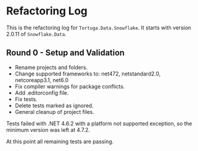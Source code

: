 # Refactoring Log

This is the refactoring log for `Tortuga.Data.Snowflake`. It starts with version 2.0.11 of `Snowflake.Data`.

## Round 0 - Setup and Validation

* Rename projects and folders.
* Change supported frameworks to: net472, netstandard2.0, netcoreapp3.1, net6.0
* Fix compiler warnings for package conflicts.
* Add .editorconfig file.
* Fix tests.
* Delete tests marked as ignored.
* General cleanup of project files.

Tests failed with .NET 4.6.2 with a platform not supported exception, so the minimum version was left at 4.7.2.

At this point all remaining tests are passing. 